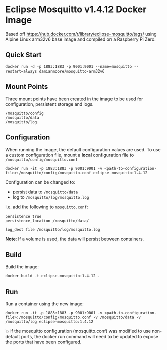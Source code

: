 # Eclipse Mosquitto v1.4.12 Docker Image

Based off https://hub.docker.com/r/library/eclipse-mosquitto/tags/ using Alpine Linux arm32v6 base image and compiled on a Raspberry Pi Zero.

## Quick Start

    docker run -d -p 1883:1883 -p 9001:9001 --name=mosquitto --restart=always damianmoore/mosquitto-arm32v6

## Mount Points

Three mount points have been created in the image to be used for configuration, persistent storage and logs.
```
/mosquitto/config
/mosquitto/data
/mosquitto/log
```


## Configuration

When running the image, the default configuration values are used.
To use a custom configuration file, mount a **local** configuration file to `/mosquitto/config/mosquitto.conf`
```
docker run -it -p 1883:1883 -p 9001:9001 -v <path-to-configuration-file>:/mosquitto/config/mosquitto.conf eclipse-mosquitto:1.4.12
```

Configuration can be changed to:

* persist data to `/mosquitto/data`
* log to `/mosquitto/log/mosquitto.log`

i.e. add the following to `mosquitto.conf`:
```
persistence true
persistence_location /mosquitto/data/

log_dest file /mosquitto/log/mosquitto.log
```

**Note**: If a volume is used, the data will persist between containers.

## Build
Build the image:
```
docker build -t eclipse-mosquitto:1.4.12 .
```

## Run
Run a container using the new image:
```
docker run -it -p 1883:1883 -p 9001:9001 -v <path-to-configuration-file>:/mosquitto/config/mosquitto.conf -v /mosquitto/data -v /mosquitto/log eclipse-mosquitto:1.4.12
```
:boom: if the mosquitto configuration (mosquitto.conf) was modified
to use non-default ports, the docker run command will need to be updated
to expose the ports that have been configured.
